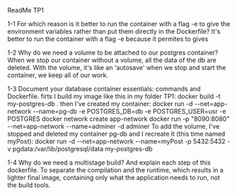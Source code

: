 ReadMe TP1

1-1 For which reason is it better to run the container with a flag -e to give the environment variables rather than put them directly in the Dockerfile?
It's better to run the container with a flag -e because it permites to gives

1-2 Why do we need a volume to be attached to our postgres container?
When we stop our container without a volume, all the data of the db are deleted. With the volume, it's like an 'autosave' when we stop and start the container, we keep all of our work.

1-3 Document your database container essentials: commands and Dockerfile.
firts I build my image like this in my folder TP1: docker build -t my-postgres-db .
then I've created my container: docker run -d --net=app-network --name=pg-db -e POSTGRES_DB=db -e POSTGRES_USER=usr -e POSTGRES
docker network create app-network
docker run -p "8090:8080" --net=app-network --name=adminer -d adminer
To add the volume, I've stopped and deleted my container pg-db and I recreate it (this time named myPost): docker run -d --net=app-network --name=myPost -p 5432:5432 -v pgdata:/var/lib/postgresql/data my-postgres-db

1-4 Why do we need a multistage build? And explain each step of this dockerfile.
To separate the compilation and the runtime, which results in a lighter final image, containing only what the application needs to run, not the build tools.

